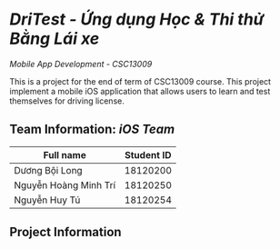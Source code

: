 # *DriTest - Ứng dụng Học & Thi thử Bằng Lái xe*

*Mobile App Development - CSC13009*

This is a project for the end of term of CSC13009 course. This project implement a mobile iOS application that allows users to learn and test themselves for driving license.


## Team Information: *iOS Team*

| **Full name**           | **Student ID** |
|-----------------------	|----------------|
| Dương Bội Long        	| 18120200 	     |
| Nguyễn Hoàng Minh Trí 	| 18120250 	     |
| Nguyễn Huy Tú         	| 18120254 	     |


## Project Information
